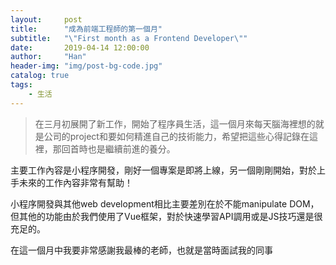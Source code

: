 ```yaml
---
layout:     post
title:      "成為前端工程師的第一個月"
subtitle:   "\"First month as a Frontend Developer\""
date:       2019-04-14 12:00:00
author:     "Han"
header-img: "img/post-bg-code.jpg"
catalog: true
tags:
    - 生活
---
```

> 在三月初展開了新工作，開始了程序員生活，這一個月來每天腦海裡想的就是公司的project和要如何精進自己的技術能力，希望把這些心得記錄在這裡，那回首時也是繼續前進的養分。

主要工作內容是小程序開發，剛好一個專案是即將上線，另一個剛剛開始，對於上手未來的工作內容非常有幫助！

小程序開發與其他web development相比主要差別在於不能manipulate DOM，但其他的功能由於我們使用了Vue框架，對於快速學習API調用或是JS技巧還是很充足的。

在這一個月中我要非常感謝我最棒的老師，也就是當時面試我的同事

